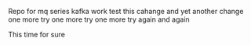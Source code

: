 Repo for mq series kafka work
 test this cahange
 and yet another change
 one more try
one more try
one more try again and again

This time for sure



